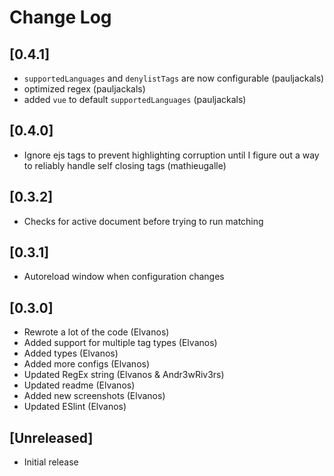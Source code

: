 # Change Log

## [0.4.1]
- `supportedLanguages` and `denylistTags` are now configurable (pauljackals)
- optimized regex (pauljackals)
- added `vue` to default `supportedLanguages` (pauljackals)

## [0.4.0]
- Ignore ejs tags to prevent highlighting corruption until I figure out a way to reliably handle self closing tags (mathieugalle)

## [0.3.2]
- Checks for active document before trying to run matching

## [0.3.1]

- Autoreload window when configuration changes

## [0.3.0]

- Rewrote a lot of the code (Elvanos)
- Added support for multiple tag types (Elvanos)
- Added types (Elvanos)
- Added more configs (Elvanos)
- Updated RegEx string (Elvanos & Andr3wRiv3rs)
- Updated readme (Elvanos)
- Added new screenshots (Elvanos)
- Updated ESlint (Elvanos)

## [Unreleased]

- Initial release
